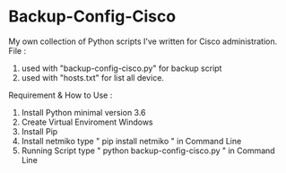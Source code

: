 # Backup-Config-Cisco
My own collection of Python scripts I've written for Cisco administration.
File :
1. used with "backup-config-cisco.py" for backup script
2. used with "hosts.txt" for list all device.

Requirement & How to Use :
1. Install Python minimal version 3.6
2. Create Virtual Enviroment Windows
3. Install Pip
4. Install netmiko type " pip install netmiko " in Command Line
5. Running Script type " python backup-config-cisco.py " in Command Line

